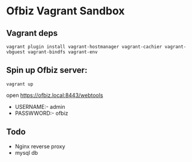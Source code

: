 # Ofbiz Vagrant Sandbox

## Vagrant deps

```
vagrant plugin install vagrant-hostmanager vagrant-cachier vagrant-vbguest vagrant-bindfs vagrant-env
```

## Spin up Ofbiz server:

```
vagrant up
```

open https://ofbiz.local:8443/webtools

- USERNAME:- admin
- PASSWWORD:- ofbiz

## Todo
- Nginx reverse proxy
- mysql db
